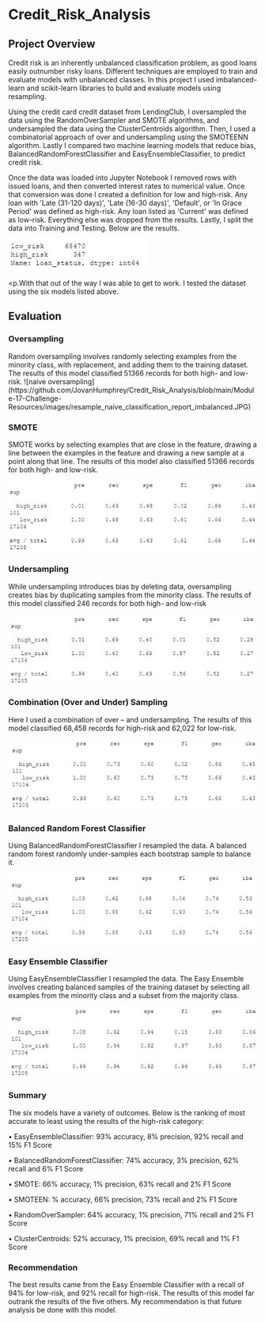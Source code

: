 # Credit_Risk_Analysis

## Project Overview

<p>Credit risk is an inherently unbalanced classification problem, as good loans easily outnumber risky loans. Different techniques are employed to train and evaluate models with unbalanced classes. In this project I used imbalanced-learn and scikit-learn libraries to build and evaluate models using resampling.</p>

<p>Using the credit card credit dataset from LendingClub, I oversampled the data using the RandomOverSampler and SMOTE algorithms, and undersampled the data using the ClusterCentroids algorithm. Then, I used a combinatorial approach of over and undersampling using the SMOTEENN algorithm. Lastly I compared two machine learning models that reduce bias, BalancedRandomForestClassifier and EasyEnsembleClassifier, to predict credit risk.</p>

<p>Once the data was loaded into Jupyter Notebook I removed rows with issued loans, and then converted interest rates to numerical value. Once that conversion was done I created a definition for low and high-risk. Any loan with 'Late (31-120 days)', 'Late (16-30 days)', 'Default', or 'In Grace Period' was defined as high-risk. Any loan listed as 'Current' was defined as low-risk. Everything else was dropped from the results. Lastly, I split the data into Training and Testing. Below are the results.</p>

![value counts](https://github.com/JovanHumphrey/Credit_Risk_Analysis/blob/main/Module-17-Challenge-Resources/images/resample_value_counts.JPG)

<p.With that out of the way I was able to get to work. I tested the dataset using the six models listed above.</p>

## Evaluation

### Oversampling
<p>Random oversampling involves randomly selecting examples from the minority class, with replacement, and adding them to the training dataset. The results of this model classified 51366 records for both high- and low-risk.
![naive oversampling](https://github.com/JovanHumphrey/Credit_Risk_Analysis/blob/main/Module-17-Challenge-Resources/images/resample_naive_classification_report_imbalanced.JPG)

### SMOTE
<p> SMOTE works by selecting examples that are close in the feature, drawing a line between the examples in the feature and drawing a new sample at a point along that line. The results of this model also classified 51366 records for both high- and low-risk.</p>

![SMOTE model](https://github.com/JovanHumphrey/Credit_Risk_Analysis/blob/main/Module-17-Challenge-Resources/images/resample__SMOTE_classification_report_imbalanced.JPG)

### Undersampling
<p> While undersampling introduces bias by deleting data, oversampling creates bias by duplicating samples from the minority class. The results of this model classified 246 records for both high- and low-risk</p>

![undersampling](https://github.com/JovanHumphrey/Credit_Risk_Analysis/blob/main/Module-17-Challenge-Resources/images/resample_undersampling_classification_report_imbalanced.JPG)

### Combination (Over and Under) Sampling
<p>Here I used a combination of over – and undersampling. The results of this model classified 68,458 records for high-risk and 62,022 for low-risk.</p>

![combination](https://github.com/JovanHumphrey/Credit_Risk_Analysis/blob/main/Module-17-Challenge-Resources/images/resample_combination_classification_report_imbalanced.JPG)

### Balanced Random Forest Classifier
<p>Using BalancedRandomForestClassifier I resampled the data. A balanced random forest randomly under-samples each bootstrap sample to balance it.</p>

![balanced](https://github.com/JovanHumphrey/Credit_Risk_Analysis/blob/main/Module-17-Challenge-Resources/images/ensemble_balance_random_forest_classifier_classification_report_imbalanced.JPG)

### Easy Ensemble Classifier
<p>Using EasyEnsembleClassifier I resampled the data. The Easy Ensemble involves creating balanced samples of the training dataset by selecting all examples from the minority class and a subset from the majority class.</p>

![ensemble](https://github.com/JovanHumphrey/Credit_Risk_Analysis/blob/main/Module-17-Challenge-Resources/images/ensemble_easy_ensemble_adaboost_classifier_classification_report_imbalanced.JPG)

### Summary

The six models have a variety of outcomes. Below is the ranking of most accurate to least using the results of the high-risk category:

<p>•	EasyEnsembleClassifier: 93% accuracy, 8% precision, 92% recall and 15% F1 Score</p>
<p>•	BalancedRandomForestClassifier: 74% accuracy, 3% precision, 62% recall and 6% F1 Score</p>
<p>•	SMOTE: 66% accuracy, 1% precision, 63% recall and 2% F1 Score</p>
<p>•	SMOTEEN: % accuracy, 66% precision, 73% recall and 2% F1 Score</p>
<p>•	RandomOverSampler: 64% accuracy, 1% precision, 71% recall and 2% F1 Score</p>
<p>•	ClusterCentroids: 52% accuracy, 1% precision, 69% recall and 1% F1 Score</p>


### Recommendation

The best results came from the Easy Ensemble Classifier with a recall of 94% for low-risk, and 92% recall for high-risk. The results of this model far outrank the results of the five others. My recommendation is that future analysis be done with this model.